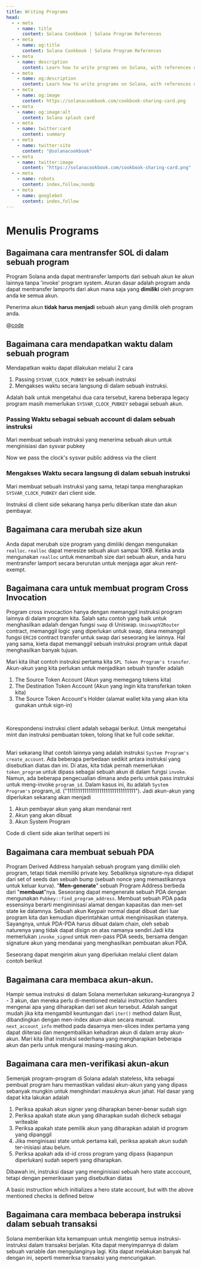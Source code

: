 ```yaml
---
title: Writing Programs
head:
  - - meta
    - name: title
      content: Solana Cookbook | Solana Program References
  - - meta
    - name: og:title
      content: Solana Cookbook | Solana Program References
  - - meta
    - name: description
      content: Learn how to write programs on Solana, with references on cross program invocation, reading accounts, and more
  - - meta
    - name: og:description
      content: Learn how to write programs on Solana, with references on cross program invocation, reading accounts, and more
  - - meta
    - name: og:image
      content: https://solanacookbook.com/cookbook-sharing-card.png
  - - meta
    - name: og:image:alt
      content: Solana splash card
  - - meta
    - name: twitter:card
      content: summary
  - - meta
    - name: twitter:site
      content: "@solanacookbook"
  - - meta
    - name: twitter:image
      content: "https://solanacookbook.com/cookbook-sharing-card.png"
  - - meta
    - name: robots
      content: index,follow,noodp
  - - meta
    - name: googlebot
      content: index,follow
---
```


# Menulis Programs

## Bagaimana cara mentransfer SOL di dalam sebuah program

Program Solana anda dapat mentransfer lamports dari sebuah akun ke akun lainnya tanpa 'invoke' program system. Aturan dasar adalah program anda dapat mentransfer lamports dari akun mana saja yang **dimiliki** oleh program anda ke semua akun.

Penerima akun **tidak harus menjadi** sebuah akun yang dimilik oleh program anda. 

<CodeGroup>
  <CodeGroupItem title="Program">

@[code](@/code/programs/transferring-lamports/transferring-lamports.rs)

  </CodeGroupItem>
</CodeGroup>

## Bagaimana cara mendapatkan waktu dalam sebuah program

Mendapatkan waktu dapat dilakukan melalui 2 cara

1. Passing `SYSVAR_CLOCK_PUBKEY` ke sebuah instruksi
2. Mengakses waktu secara langsung di dalam sebuah instruksi.

Adalah baik untuk mengetahui dua cara tersebut, karena beberapa legacy program masih memerlukan `SYSVAR_CLOCK_PUBKEY` sebagai sebuah akun.

### Passing Waktu sebagai sebuah account di dalam sebuah instruksi

Mari membuat sebuah instruksi yang menerima sebuah akun untuk menginisiasi dan sysvar pubkey 

<SolanaCodeGroup>
  <SolanaCodeGroupItem title="Rust" active>

  <template v-slot:default>

@[code](@/code/programs/get-clock/method-one/program/src/lib.rs)

  </template>

  <template v-slot:preview>

@[code](@/code/programs/get-clock/method-one/program/src/lib.preview.rs)

  </template>

  </SolanaCodeGroupItem>
</SolanaCodeGroup>

Now we pass the clock's sysvar public address via the client

<SolanaCodeGroup>
  <SolanaCodeGroupItem title="TS" active>

  <template v-slot:default>

@[code](@/code/programs/get-clock/method-one/client/main.en.ts)

  </template>

  <template v-slot:preview>

@[code](@/code/programs/get-clock/method-one/client/main.preview.en.ts)

  </template>

  </SolanaCodeGroupItem>
</SolanaCodeGroup>

### Mengakses Waktu secara langsung di dalam sebuah instruksi 

Mari membuat sebuah instruksi yang sama, tetapi tanpa mengharapkan `SYSVAR_CLOCK_PUBKEY` dari client side.

<SolanaCodeGroup>
  <SolanaCodeGroupItem title="Rust" active>

  <template v-slot:default>

@[code](@/code/programs/get-clock/method-two/program/src/lib.rs)

  </template>

  <template v-slot:preview>

@[code](@/code/programs/get-clock/method-two/program/src/lib.preview.rs)

  </template>

  </SolanaCodeGroupItem>
</SolanaCodeGroup>

Instruksi di client side sekarang hanya perlu diberikan state dan akun pembayar.

<SolanaCodeGroup>
  <SolanaCodeGroupItem title="TS" active>

  <template v-slot:default>

@[code](@/code/programs/get-clock/method-two/client/main.en.ts)

  </template>

  <template v-slot:preview>

@[code](@/code/programs/get-clock/method-two/client/main.preview.en.ts)

  </template>

  </SolanaCodeGroupItem>
</SolanaCodeGroup>

## Bagaimana cara merubah size akun

Anda dapat merubah size program yang dimliiki dengan mengunakan `realloc`. `realloc` dapat meresize sebuah akun sampai 10KB.
Ketika anda mengunakan `realloc` untuk menambah size dari sebuah akun, anda haru mentransfer lamport secara berurutan untuk menjaga agar akun rent-exempt.

<SolanaCodeGroup>
  <SolanaCodeGroupItem title="Rust" active>

  <template v-slot:default>

@[code](@/code/programs/realloc/realloc.en.rs)

  </template>

  <template v-slot:preview>

@[code](@/code/programs/realloc/realloc.preview.en.rs)

  </template>

  </SolanaCodeGroupItem>
</SolanaCodeGroup>

## Bagaimana cara untuk membuat program Cross Invocation

Program cross invocaction hanya dengan memanggil instruksi program lainnya di dalam program kita. Salah satu contoh yang baik untuk menghasilkan adalah dengan fungsi `swap` di Uniswap. `UniswapV2Router` contract, memanggil logic yang diperlukan untuk swap, dana memanggil fungsi `ERC20` contract transfer untuk swap dari seseorang ke lainnya. Hal yang sama, kieta dapat memanggil sebuah instruksi program untuk dapat menghasilkan banyak tujuan.


Mari kita lihat contoh instruksi pertama kita `SPL Token Program's transfer`. Akun-akun yang kita perlukan untuk menjadikan sebuah transfer adalah

1. The Source Token Account (Akun yang memegang tokens kita)
2. The Destination Token Account (Akun yang ingin kita transferkan token kita)
3. The Source Token Account's Holder (alamat wallet kita yang akan kita gunakan untuk sign-in)

<SolanaCodeGroup>
  <SolanaCodeGroupItem title="Rust" active>

  <template v-slot:default>

@[code](@/code/programs/cpi-transfer/program/src/lib.rs)

  </template>

  <template v-slot:preview>

@[code](@/code/programs/cpi-transfer/program/src/lib.preview.rs)

  </template>

  </SolanaCodeGroupItem>
</SolanaCodeGroup>
<br />

Korespondensi instruksi client adalah sebagai berikut. Untuk mengetahui mint dan instruksi pembuatan token, tolong lihat ke full code sekitar.
<br />
<br />
<SolanaCodeGroup>
  <SolanaCodeGroupItem title="TS" active>

  <template v-slot:default>

@[code](@/code/programs/cpi-transfer/client/main.en.ts)

  </template>

  <template v-slot:preview>

@[code](@/code/programs/cpi-transfer/client/main.preview.en.ts)

  </template>

  </SolanaCodeGroupItem>
</SolanaCodeGroup>

Mari sekarang lihat contoh lainnya yang adalah instruksi `System Program's create_account`. Ada beberapa perbedaan sedikit antara instruksi yang disebutkan diatas dan ini. Di atas, kita tidak pernah memerlukan `token_program` untuk dipass sebagai sebuah akun di dalam fungsi `invoke`. Namun, ada beberapa pengecualian dimana anda perlu untuk pass instruksi untuk meng-invoke `program_id`. Dalam kasus ini, itu adalah `System Program's` program_id. ("11111111111111111111111111111111"). Jadi akun-akun yang diperlukan sekarang akan menjadi

1. Akun pembayar akun yang akan mendanai rent
2. Akun yang akan dibuat
3. Akun System Program 

<SolanaCodeGroup>
  <SolanaCodeGroupItem title="Rust" active>

  <template v-slot:default>

@[code](@/code/programs/cpi-transfer/program-system/src/lib.rs)

  </template>

  <template v-slot:preview>

@[code](@/code/programs/cpi-transfer/program-system/src/lib.preview.rs)

  </template>

  </SolanaCodeGroupItem>
</SolanaCodeGroup>

Code di client side akan terlihat seperti ini

<SolanaCodeGroup>
  <SolanaCodeGroupItem title="TS" active>

  <template v-slot:default>

@[code](@/code/programs/cpi-transfer/client-system/main.en.ts)

  </template>

  <template v-slot:preview>

@[code](@/code/programs/cpi-transfer/client-system/main.preview.en.ts)

  </template>

  </SolanaCodeGroupItem>
</SolanaCodeGroup>

## Bagaimana cara membuat sebuah PDA

Program Derived Address hanyalah sebuah program yang dimiliki oleh program, tetapi tidak memiliki private key. Sebaliknya signature-nya didapat dari set of seeds dan sebuah bump (sebuah nonce yang memastikannya untuk keluar kurva). "**Men-generate**" sebuah Program Address berbeda dari "**membuat**"nya. Seseorang dapat mengenerate sebuah PDA dengan mengunakan `Pubkey::find_program_address`. Membuat sebuah PDA pada essensinya berarti mengininisasi alamat dengan kapasitas dan men-set state ke dalamnya. Sebuah akun Keypair normal dapat dibuat dari luar program kita dan kemudian diperintahkan untuk menginisasikan statenya. Sayangnya, untuk PDA-PDA harus dibuat dalam chain, oleh sebab naturenya yang tidak dapat disign on atas namanya sendiri.Jadi kita memerlukan `invoke_signed` untuk men-pass PDA seeds, bersama dengan signature akun yang mendanai yang menghasilkan pembuatan akun PDA.


<SolanaCodeGroup>
  <SolanaCodeGroupItem title="Rust" active>

  <template v-slot:default>

@[code](@/code/programs/create-pda/program/src/lib.rs)

  </template>

  <template v-slot:preview>

@[code](@/code/programs/create-pda/program/src/lib.preview.rs)

  </template>

  </SolanaCodeGroupItem>
</SolanaCodeGroup>

Seseorang dapat mengirim akun yang diperlukan melalui client dalam contoh berikut

<SolanaCodeGroup>
  <SolanaCodeGroupItem title="TS" active>

  <template v-slot:default>

@[code](@/code/programs/create-pda/client/main.en.ts)

  </template>

  <template v-slot:preview>

@[code](@/code/programs/create-pda/client/main.preview.en.ts)

  </template>

  </SolanaCodeGroupItem>
</SolanaCodeGroup>

## Bagaimana cara membaca akun-akun.

Hampir semua instruksi di dalam Solana memerlukan sekurang-kurangnya 2 - 3 akun, dan mereka perlu di-mentioned melalui instruction handlers mengenai apa yang diharapkan dari set akun tersebut. Adalah sangat mudah jika kita mengambil keuntungan dari `iter()` method dalam Rust, dibandingkan dengan men-index akun-akun secara manual. `next_account_info` method pada dasarnya men-slices index pertama yang dapat diiterasi dan mengembalikan kehadiran akun di dalam array akun-akun. Mari kita lihat instruksi sederhana yang mengharapkan beberapa akun dan perlu untuk mengurai masing-masing akun. 

<SolanaCodeGroup>
  <SolanaCodeGroupItem title="Rust" active>

  <template v-slot:default>

@[code](@/code/programs/read-account/program/src/lib.rs)

  </template>

  <template v-slot:preview>

@[code](@/code/programs/read-account/program/src/lib.preview.rs)

  </template>

  </SolanaCodeGroupItem>
</SolanaCodeGroup>

## Bagaimana cara men-verifikasi akun-akun

Semenjak program-program di Solana adalah stateless, kita sebagai pembuat program haru memastikan validasi akun-akun yang yang dipass sebanyak mungkin untuk menghindari masuknya akun jahat. Hal dasar yang dapat kita lakukan adalah

1. Periksa apakah akun signer yang diharapkan bener-benar sudah sign
2. Periksa apakah state akun yang diharapkan sudah dicheck sebagai writeable
3. Periksa apakah state pemilik akun yang diharapkan adalah id program yang dipanggil
4. Jika menginisasi state untuk pertama kali, periksa apakah akun sudah ter-inisiasi atau belum.
5. Periksa apakah ada id-id cross program yang dipass (kapanpun diperlukan) sudah seperti yang diharapkan.

Dibawah ini, instruksi dasar yang menginisiasi sebuah hero state acccount, tetapi dengan pemeriksaan yang disebutkan diatas

A basic instruction which initializes a hero state account, but with the above mentioned checks is defined below

<SolanaCodeGroup>
  <SolanaCodeGroupItem title="Rust" active>

  <template v-slot:default>

@[code](@/code/programs/verify-account/program/src/lib.rs)

  </template>

  <template v-slot:preview>

@[code](@/code/programs/verify-account/program/src/lib.preview.rs)

  </template>

  </SolanaCodeGroupItem>
</SolanaCodeGroup>

## Bagaimana cara membaca beberapa instruksi dalam sebuah transaksi

Solana memberikan kita kemampuan untuk mengintip semua instruksi-instruksi dalam transaksi berjalan. Kita dapat menyimpannya di dalam sebuah variable dan mengulanginya lagi. Kita dapat melakukan banyak hal dengan ini, seperti memeriksa transaksi yang mencurigakan. 

<SolanaCodeGroup>
  <SolanaCodeGroupItem title="Rust" active>

  <template v-slot:default>

@[code](@/code/programs/read-multiple-instructions/program/lib.rs)

  </template>

  <template v-slot:preview>
  
@[code](@/code/programs/read-multiple-instructions/program/lib.preview.rs)

  </template>

  </SolanaCodeGroupItem>
</SolanaCodeGroup>
